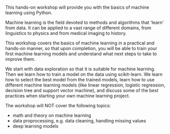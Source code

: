 This hands-on workshop will provide you with the basics of machine learning using Python.

Machine learning is the field devoted to methods and algorithms that 'learn' from data.
It can be applied to a vast range of different domains, from linguistics to physics and from medical imaging to history.

This workshop covers the basics of machine learning in a practical and hands-on manner,
so that upon completion, you will be able to train your first machine learning models and understand what next steps to take to improve them.

We start with data exploration so that it is suitable for machine learning.
Then we learn how to train a model on the data using scikit-learn.
We learn how to select the best model from the trained models, learn how to
use different machine learning models (like linear regression, logistic regression,
decision tree and support vector machine),
and discuss some of the best practices when starting your own machine learning project.

The workshop will NOT cover the following topics:
- math and theory on machine learning
- data proprocessing, e.g. data cleaning, handling missing values
- deep learning models